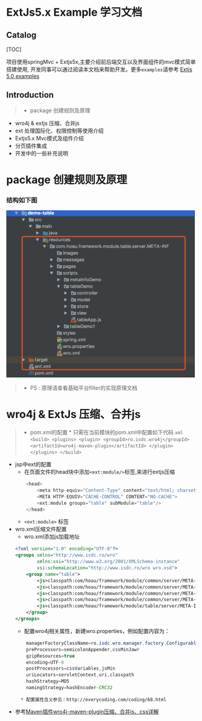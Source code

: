 # ExtJs5.x Example 学习文档

## Catalog

[TOC]

项目使用springMvc + Extjs5x,主要介绍前后端交互以及界面组件的mvc模式简单搭建使用,
开发同事可以通过阅读本文档来帮助开发。更多`examples`请参考 [Extjs 5.0 examples](http://examples.sencha.com/extjs/5.0.0/examples/kitchensink/)

## Introduction
>* package 创建规则及原理
* wro4j & extjs 压缩、合并js
* ext 处理国际化、权限控制等使用介绍
* Extjs5.x Mvc模式及组件介绍
* 分页插件集成
* 开发中的一些补充说明

# package 创建规则及原理
### 结构如下图

<div align = 'center' style='width:500px;'>
  <img src='images/package.png'/>
</div>

  >* PS : 原理请查看基础平台filter的实现原理文档

# wro4j & ExtJs 压缩、合并js
>* pom.xml的配置
	* 只需在当前模块的pom.xml中配置如下代码
	```xml
		<build>
	        <plugins>
	            <plugin>
	                <groupId>ro.isdc.wro4j</groupId>
	                <artifactId>wro4j-maven-plugin</artifactId>
	            </plugin>
	        </plugins>
		</build>
	```
* jsp中ext的配置
	* 在页面文件的head块中添加`<ext:module/>`标签,来进行extjs压缩
	```javascript
		<head>
		    <meta http-equiv="Content-Type" content="text/html; charset=utf-8">
		    <META HTTP-EQUIV="CACHE-CONTROL" CONTENT="NO-CACHE">
		    <ext:module groups="table" subModule="table"/>
		</head>
	```
	* `<ext:module>` 标签
* wro.xml压缩文件配置
	* wro.xml添加js加载地址
	```xml
	<?xml version="1.0" encoding="UTF-8"?>
	<groups xmlns="http://www.isdc.ro/wro"
	        xmlns:xsi="http://www.w3.org/2001/XMLSchema-instance"
	        xsi:schemaLocation="http://www.isdc.ro/wro wro.xsd">
	    <group name="table">
	        <js>classpath:com/hoau/framework/module/common/server/META-INF/scripts/ext-hoau.js</js>
	        <js>classpath:com/hoau/framework/module/common/server/META-INF/scripts/ty-util.js</js>
	        <js>classpath:com/hoau/framework/module/common/server/META-INF/scripts/commonSelector.js</js>
	        <js>classpath:com/hoau/framework/module/common/server/META-INF/scripts/common.js</js>
	        <js>classpath:com/hoau/framework/module/table/server/META-INF/scripts/table/tableApp.js</js>
	    </group>
	</groups>
	```
	* 配置wro4j相关属性，新建wro.properties，例如配置内容为：
	```java
		managerFactoryClassName=ro.isdc.wro.manager.factory.ConfigurableWroManagerFactory
		preProcessors=semicolonAppender,cssMinJawr
		gzipResources=true
		encoding=UTF-8
		postProcessors=cssVariables,jsMin
		uriLocators=servletContext,uri,classpath
		hashStrategy=MD5
		namingStrategy=hashEncoder-CRC32
	```
		* 配置属性含义参见：http://everycoding.com/coding/68.html
* 参考[Maven插件wro4j-maven-plugin压缩、合并js、css详解](http://www.everycoding.com/coding/67.html)
